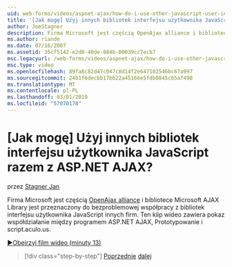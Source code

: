 ```yaml
---
uid: web-forms/videos/aspnet-ajax/how-do-i-use-other-javascript-user-interface-libraries-with-aspnet-ajax
title: '[Jak mogę] Użyj innych bibliotek interfejsu użytkownika JavaScript razem z ASP.NET AJAX? | Microsoft Docs'
author: JoeStagner
description: Firma Microsoft jest częścią OpenAjax alliance i bibliotece Microsoft AJAX Library zaprojektowano w celu bezproblemowej współpracy z bibliotek interfejsu użytkownika JavaScript innych firm...
ms.author: riande
ms.date: 07/16/2007
ms.assetid: 35cf5142-e2d0-40de-884b-00039cc7ecb7
msc.legacyurl: /web-forms/videos/aspnet-ajax/how-do-i-use-other-javascript-user-interface-libraries-with-aspnet-ajax
msc.type: video
ms.openlocfilehash: 89fa8c82d47c047c8d14f2e647102546bc67a997
ms.sourcegitcommit: 24b1f6decbb17bb22a45166e5fdb0845c65af498
ms.translationtype: MT
ms.contentlocale: pl-PL
ms.lasthandoff: 03/01/2019
ms.locfileid: "57070178"
---
```

<a name="how-do-i-use-other-javascript-user-interface-libraries-with-aspnet-ajax"></a>[Jak mogę] Użyj innych bibliotek interfejsu użytkownika JavaScript razem z ASP.NET AJAX?
====================
przez [Stagner Jan](https://github.com/JoeStagner)

Firma Microsoft jest częścią [OpenAjax alliance](http://www.openajax.org/) i bibliotece Microsoft AJAX Library jest przeznaczony do bezproblemowej współpracy z bibliotek interfejsu użytkownika JavaScript innych firm. Ten klip wideo zawiera pokaz współdziałanie między programem ASP.NET AJAX, Prototypowanie i script.aculo.us.

[&#9654;Obejrzyj film wideo (minuty 13)](https://channel9.msdn.com/Blogs/ASP-NET-Site-Videos/how-do-i-use-other-javascript-user-interface-libraries-with-aspnet-ajax)

> [!div class="step-by-step"]
> [Poprzednie](how-do-i-choose-between-methods-of-ajax-page-updates.md)
> [dalej](how-do-i-use-the-aspnet-ajax-profile-services.md)
